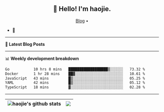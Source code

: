 <h2 align="center">👋 Hello! I'm haojie.</h2>
<p align="center">
  <a href="https://aoyouer.com">Blog</a> •
</p>


- 🔭 


-------

**📝 Latest Blog Posts**


-------

📊 **Weekly development breakdown**
<!--START_SECTION:waka-->

```txt
Go           10 hrs 8 mins   ██████████████████▒░░░░░░   73.32 %
Docker       1 hr 28 mins    ██▓░░░░░░░░░░░░░░░░░░░░░░   10.61 %
JavaScript   43 mins         █▒░░░░░░░░░░░░░░░░░░░░░░░   05.25 %
YAML         42 mins         █▒░░░░░░░░░░░░░░░░░░░░░░░   05.12 %
TypeScript   18 mins         ▓░░░░░░░░░░░░░░░░░░░░░░░░   02.28 %
```

<!--END_SECTION:waka-->

-------



| <img align="center" src="https://github-readme-stats.vercel.app/api?username=haojie06&show_icons=true&theme=graywhite&show_icons=true&count_private=true&include_all_commits=true&hide_border=true" alt="haojie's github stats" /> | <img align="center" src="https://github-readme-stats.vercel.app/api/top-langs/?username=haojie06&layout=compact&theme=graywhite&hide_border=true&hide=css,html" /> |
| ------------- | ------------- |


